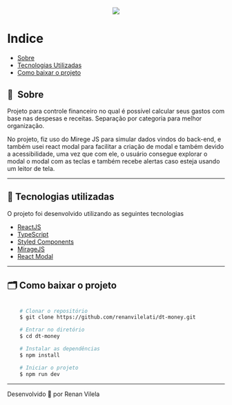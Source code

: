 
<h1 align="center">
    <img src="https://ik.imagekit.io/dzojbyqyz/Repo_Images/tela-1.png?updatedAt=1682300435914">
   
</h1>

# Indice

- [Sobre](#-sobre)
- [Tecnologias Utilizadas](#-tecnologias-utilizadas)
- [Como baixar o projeto](#-como-baixar-o-projeto)

## 🔖&nbsp; Sobre

Projeto para controle financeiro no qual é possível calcular seus gastos com base nas despesas e receitas. Separação por categoria para melhor organização. 

No projeto, fiz uso do Mirege JS para simular dados vindos do back-end, e também usei react modal para facilitar a criação de modal e também devido a acessibilidade, uma vez que com ele, o usuário consegue explorar o modal o modal com as teclas e também recebe alertas caso esteja usando um leitor de tela.

---

## 🚀 Tecnologias utilizadas

O projeto foi desenvolvido utilizando as seguintes tecnologias

- [ReactJS](https://reactjs.org)
- [TypeScript](https://www.typescriptlang.org/)
- [Styled Components](https://styled-components.com/)
- [MirageJS](https://miragejs.com/)
- [React Modal](https://reactcommunity.org/react-modal/)

---

## 🗂 Como baixar o projeto

```bash

    # Clonar o repositório
    $ git clone https://github.com/renanvilelati/dt-money.git

    # Entrar no diretório
    $ cd dt-money

    # Instalar as dependências
    $ npm install

    # Iniciar o projeto
    $ npm run dev
```

---

Desenvolvido 🐻 por Renan Vilela
